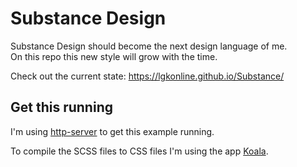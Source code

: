 <h1>Substance Design</h1>

<p>Substance Design should become the next design language of me.<br>
On this repo this new style will grow with the time.</p>

<p>Check out the current state: <a href="https://lgkonline.github.io/Substance/">https://lgkonline.github.io/Substance/</a>

<h2>Get this running</h2>
<p>I'm using <a href="https://www.npmjs.com/package/http-server" target="_blank">http-server</a> to get this example running.</p>
<p>To compile the SCSS files to CSS files I'm using the app <a href="http://koala-app.com/" target="_blank">Koala</a>.</p>
